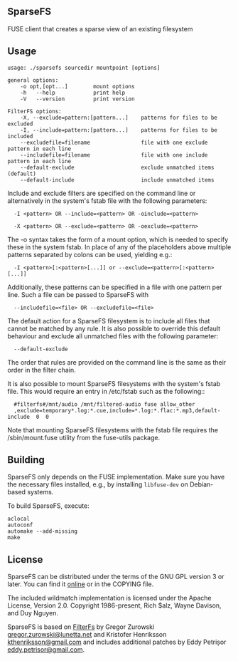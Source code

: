 
SparseFS
--------

FUSE client that creates a sparse view of an existing filesystem

Usage
-----

```
usage: ./sparsefs sourcedir mountpoint [options]

general options:
    -o opt,[opt...]        mount options
    -h   --help            print help
    -V   --version         print version

FilterFS options:
    -X, --exclude=pattern:[pattern...]    patterns for files to be excluded
    -I, --include=pattern:[pattern...]    patterns for files to be included
    --excludefile=filename                file with one exclude pattern in each line
    --includefile=filename                file with one include pattern in each line
    --default-exclude                     exclude unmatched items (default)
    --default-include                     include unmatched items
```

Include and exclude filters are specified on the command line or alternatively
in the system's fstab file with the following parameters:

```
  -I <pattern> OR --include=<pattern> OR -oinclude=<pattern>

  -X <pattern> OR --exclude=<pattern> OR -oexclude=<pattern>
```

The -o syntax takes the form of a mount option, which is needed to specify these
in the system fstab. In place of any of the <pattern> placeholders above
multiple patterns separated by colons can be used, yielding e.g.:

```
  -I <pattern>[:<pattern>[...]] or --exclude=<pattern>[:<pattern>[...]]
```

Additionally, these patterns can be specified in a file with one pattern per
line. Such a file can be passed to SparseFS with

```
  --includefile=<file> OR --excludefile=<file>
```

The default action for a SparseFS filesystem is to include all files that cannot
be matched by any rule. It is also possible to override this default behaviour
and exclude all unmatched files with the following parameter:

```
  --default-exclude
```

The order that rules are provided on the command line is the same as their order
in the filter chain.

It is also possible to mount SparseFS filesystems with the system's fstab file.
This would require an entry in /etc/fstab such as the following::

```
  #filterfs#/mnt/audio /mnt/filtered-audio fuse allow_other
  ,exclude=temporary*.log:*.cue,include=*.log:*.flac:*.mp3,default-include  0  0
```

Note that mounting SparseFS filesystems with the fstab file requires the
/sbin/mount.fuse utility from the fuse-utils package.

Building
--------

SparseFS only depends on the FUSE implementation. Make sure you have the
necessary files installed, e.g., by installing `libfuse-dev` on Debian-based
systems.

To build SparseFS, execute:

```
aclocal
autoconf
automake --add-missing
make
```

License
-------

SparseFS can be distributed under the terms of the GNU GPL version 3 or
later. You can find it [online](http://www.gnu.org/licenses/gpl-3.0.html) or
in the COPYING file.

The included wildmatch implementation is licensed under the Apache License,
Version 2.0. Copyright 1986-present, Rich $alz, Wayne Davison, and Duy Nguyen.

SparseFS is based on [FilterFs](http://filterfs.sourceforge.net) by Gregor
Zurowski <gregor.zurowski@lunetta.net> and Kristofer Henriksson
<kthenriksson@gmail.com> and includes additional patches by Eddy Petrișor
<eddy.petrisor@gmail.com>.
